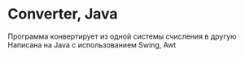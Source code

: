# Converter, Java

Программа конвертирует из одной системы счисления в другую
Написана на Java с использованием Swing, Awt
